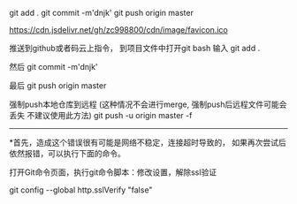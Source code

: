 git add . 
git commit -m'dnjk'
git push origin master




https://cdn.jsdelivr.net/gh/zc998800/cdn/image/favicon.ico

推送到github或者码云上指令，
到项目文件中打开git bash 输入
git add . 

然后
git commit -m'dnjk'

最后
git push origin master

强制push本地仓库到远程 (这种情况不会进行merge, 强制push后远程文件可能会丢失 不建议使用此方法)
git push -u origin master -f


-------------------------------------
*首先，造成这个错误很有可能是网络不稳定，连接超时导致的，
如果再次尝试后依然报错，可以执行下面的命令。

打开Git命令页面，执行git命令脚本：修改设置，解除ssl验证

git config --global http.sslVerify "false"
